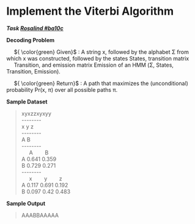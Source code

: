 # Implement the Viterbi Algorithm

***Task [Rosalind #ba10c](https://rosalind.info/problems/ba10c/)***

**Decoding Problem**

&nbsp;&nbsp;&nbsp;&nbsp; ${ \color{green} Given}$ : A string x, followed by the alphabet Σ from which x was constructed, followed by the states States, transition matrix   
&nbsp;&nbsp;&nbsp;&nbsp; Transition, and emission matrix Emission of an HMM (Σ, States, Transition, Emission).

&nbsp;&nbsp;&nbsp;&nbsp; ${ \color{green} Return}$ : A path that maximizes the (unconditional) probability Pr(x, π) over all possible paths π.

**Sample Dataset**

> xyxzzxyxyy  
> \-\-\-\-\-\-\-\-  
> x   y   z  
> \-\-\-\-\-\-\-\-    
> A   B  
> \-\-\-\-\-\-\-\-  
>     &nbsp;&nbsp;&nbsp;&nbsp; A  &nbsp;&nbsp;&nbsp;&nbsp;&nbsp;&nbsp; B  
> A   0.641   0.359  
> B   0.729   0.271  
> \-\-\--\-\-\-\-  
>      &nbsp;&nbsp;&nbsp;&nbsp; x    &nbsp;&nbsp;&nbsp;&nbsp;&nbsp;&nbsp; y    &nbsp;&nbsp;&nbsp;&nbsp;&nbsp;&nbsp; z  
> A   0.117   0.691   0.192  
> B   0.097   0.42    0.483

**Sample Output**

>AAABBAAAAA
